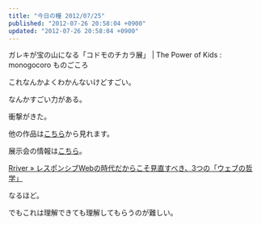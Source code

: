 ```yaml
---
title: "今日の糧 2012/07/25"
published: "2012-07-26 20:58:04 +0900"
updated: "2012-07-26 20:58:04 +0900"
---
```


  ガレキが宝の山になる「コドモのチカラ展」 | The Power of Kids : monogocoro ものごころ

これなんかよくわかんないけどすごい。

なんかすごい力がある。

衝撃がきた。

他の作品は[こちら](http://www.watanohasmile.jp/)から見れます。

展示会の情報は[こちら](http://www.muji.net/lab/ateliermuji/exhibition/exhibition120615.html)。   

  [Rriver » レスポンシブWebの時代だからこそ見直すべき、3つの「ウェブの哲学」](http://parashuto.com/rriver/responsive-web/revisiting-a-dao-of-web-design-a-web-philosophy)

なるほど。

でもこれは理解できても理解してもらうのが難しい。 

